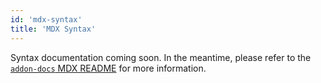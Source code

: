 ```yaml
---
id: 'mdx-syntax'
title: 'MDX Syntax'
---
```


Syntax documentation coming soon. In the meantime, please refer to the [`addon-docs` MDX README](https://github.com/storybookjs/storybook/blob/next/addons/docs/docs/mdx.md) for more information.
